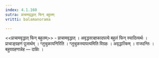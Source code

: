 ```yaml
---
index: 4.1.160
sutra: प्राचामवृद्धात्‌ फिन् बहुलम्‌
vritti: balamanorama

---
```

<<प्राचामवृद्धात् फिन् बहुलम्>> - प्राचामवृद्धात् । अवृद्धसञ्ज्ञकादपत्ये बहुलं फिन् स्यादित्यर्थः । प्राचाङ्ग्रहणं पूजार्थम् । ग्लुचुकायनिरिति । ग्लुचुकस्यापत्यमिति विग्रहः । अवृद्धात्किम् । राजदन्तिः । बहुवग्रहणान्नेह — दाक्षिः ।	